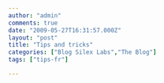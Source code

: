 ```yaml
---
author: "admin"
comments: true
date: "2009-05-27T16:31:57.000Z"
layout: "post"
title: "Tips and tricks"
categories: ["Blog Silex Labs","The Blog"]
tags: ["tips-fr"]

---
```



